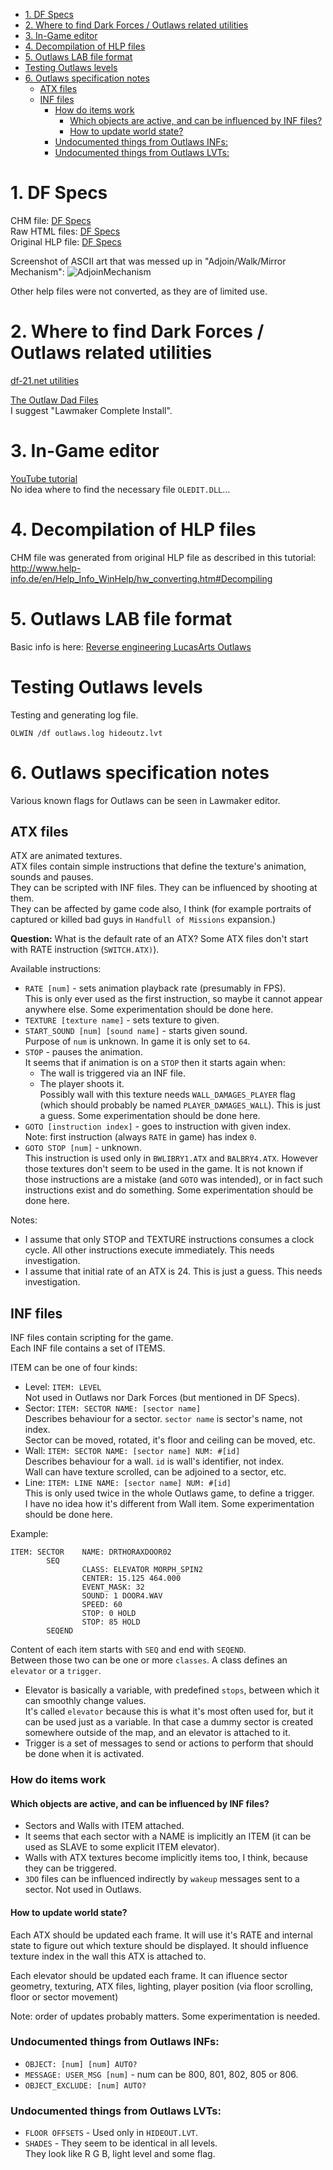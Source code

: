 <!-- TOC -->

- [1. DF Specs](#1-df-specs)
- [2. Where to find Dark Forces / Outlaws related utilities](#2-where-to-find-dark-forces--outlaws-related-utilities)
- [3. In-Game editor](#3-in-game-editor)
- [4. Decompilation of HLP files](#4-decompilation-of-hlp-files)
- [5. Outlaws LAB file format](#5-outlaws-lab-file-format)
- [Testing Outlaws levels](#testing-outlaws-levels)
- [6. Outlaws specification notes](#6-outlaws-specification-notes)
  - [ATX files](#atx-files)
  - [INF files](#inf-files)
    - [How do items work](#how-do-items-work)
      - [Which objects are active, and can be influenced by INF files?](#which-objects-are-active-and-can-be-influenced-by-inf-files)
      - [How to update world state?](#how-to-update-world-state)
    - [Undocumented things from Outlaws INFs:](#undocumented-things-from-outlaws-infs)
    - [Undocumented things from Outlaws LVTs:](#undocumented-things-from-outlaws-lvts)

<!-- /TOC -->

# 1. DF Specs

CHM file: [DF Specs](./Df_specs_Converted/Df_specs.chm)  
Raw HTML files: [DF Specs](./Df_specs_Converted/html/df_s1qly.htm)  
Original HLP file: [DF Specs](./Df_specs.hlp)

Screenshot of ASCII art that was messed up in "Adjoin/Walk/Mirror Mechanism":
![AdjoinMechanism](./AdjoinMechanism.png)

Other help files were not converted, as they are of limited use.

# 2. Where to find Dark Forces / Outlaws related utilities

[df-21.net utilities](https://df-21.net/downloads/util.php)

[The Outlaw Dad Files](http://www.theoutlawdad.com/Files.html)  
I suggest "Lawmaker Complete Install".

# 3. In-Game editor

[YouTube tutorial](https://www.youtube.com/watch?v=A6HsUk6_mlU)  
No idea where to find the necessary file `OLEDIT.DLL`...

# 4. Decompilation of HLP files

CHM file was generated from original HLP file as described in this tutorial:
http://www.help-info.de/en/Help_Info_WinHelp/hw_converting.htm#Decompiling


# 5. Outlaws LAB file format

Basic info is here:
[Reverse engineering LucasArts Outlaws](http://glampert.com/2015/10-10/reverse-engineering-lucasarts-outlaws/#the-lab-file-format)

# Testing Outlaws levels

Testing and generating log file.
```
OLWIN /df outlaws.log hideoutz.lvt
```

# 6. Outlaws specification notes

Various known flags for Outlaws can be seen in Lawmaker editor.

## ATX files

ATX are animated textures.  
ATX files contain simple instructions that define the texture's animation, sounds and pauses.  
They can be scripted with INF files. They can be influenced by shooting at them.  
They can be affected by game code also, I think (for example portraits of captured or killed bad guys in `Handfull of Missions` expansion.)

**Question:** What is the default rate of an ATX? Some ATX files don't start with RATE instruction (`SWITCH.ATX)`).

Available instructions:
- `RATE [num]` - sets animation playback rate (presumably in FPS).  
  This is only ever used as the first instruction, so maybe it cannot appear anywhere else. Some experimentation should be done here.
- `TEXTURE [texture name]` - sets texture to given.
- `START_SOUND [num] [sound name]` - starts given sound.  
  Purpose of `num` is unknown. In game it is only set to `64`.
- `STOP` - pauses the animation.  
  It seems that if animation is on a `STOP` then it starts again when:
  - The wall is triggered via an INF file.
  - The player shoots it.  
    Possibly wall with this texture needs `WALL_DAMAGES_PLAYER` flag (which should probably be named `PLAYER_DAMAGES_WALL`). This is just a guess. Some experimentation should be done here.
- `GOTO [instruction index]` - goes to instruction with given index.  
  Note: first instruction (always `RATE` in game) has index `0`.
- `GOTO STOP [num]` - unknown.  
  This instruction is used only in `BWLIBRY1.ATX` and `BALBRY4.ATX`. However those textures don't seem to be used in the game. It is not known if those instructions are a mistake (and `GOTO` was intended), or in fact such instructions exist and do something. Some experimentation should be done here.

Notes:
- I assume that only STOP and TEXTURE instructions consumes a clock cycle. All other instructions execute immediately. This needs investigation.
- I assume that initial rate of an ATX is 24. This is just a guess. This needs investigation.

## INF files

INF files contain scripting for the game.  
Each INF file contains a set of ITEMS.

ITEM can be one of four kinds:
- Level: `ITEM: LEVEL`  
  Not used in Outlaws nor Dark Forces (but mentioned in DF Specs).
- Sector: `ITEM: SECTOR NAME: [sector name]`  
  Describes behaviour for a sector. `sector name` is sector's name, not index.  
  Sector can be moved, rotated, it's floor and ceiling can be moved, etc.
- Wall: `ITEM: SECTOR NAME: [sector name] NUM: #[id]`  
  Describes behaviour for a wall. `id` is wall's identifier, not index.  
  Wall can have texture scrolled, can be adjoined to a sector, etc.
- Line: `ITEM: LINE NAME: [sector name] NUM: #[id]`  
  This is only used twice in the whole Outlaws game, to define a trigger.  
  I have no idea how it's different from Wall item. Some experimentation should be done here.

Example:
```
ITEM: SECTOR    NAME: DRTHORAXDOOR02
        SEQ
                CLASS: ELEVATOR MORPH_SPIN2
                CENTER: 15.125 464.000
                EVENT_MASK: 32
                SOUND: 1 DOOR4.WAV
                SPEED: 60
                STOP: 0 HOLD
                STOP: 85 HOLD
        SEQEND
```

Content of each item starts with `SEQ` and end with `SEQEND`.  
Between those two can be one or more `classes`. A class defines an `elevator` or a `trigger`.
- Elevator is basically a variable, with predefined `stops`, between which it can smoothly change values.  
  It's called `elevator` because this is what it's most often used for, but it can be used just as a variable. In that case a dummy sector is created somewhere outside of the map, and an elevator is attached to it.  
- Trigger is a set of messages to send or actions to perform that should be done when it is activated.

### How do items work

#### Which objects are active, and can be influenced by INF files?

- Sectors and Walls with ITEM attached.
- It seems that each sector with a NAME is implicitly an ITEM (it can be used as SLAVE to some explicit ITEM elevator).  
- Walls with ATX textures become implicitly items too, I think, because they can be triggered.
- `3DO` files can be influenced indirectly by `wakeup` messages sent to a sector. Not used in Outlaws.

#### How to update world state?

Each ATX should be updated each frame. It will use it's RATE and internal state to figure out which texture should be displayed. It should influence texture index in the wall this ATX is attached to.

Each elevator should be updated each frame. It can ifluence sector geometry, texturing, ATX files, lighting, player position (via floor scrolling, floor or sector movement)

Note: order of updates probably matters. Some experimentation is needed.

### Undocumented things from Outlaws INFs:
- `OBJECT: [num] [num] AUTO?`
- `MESSAGE: USER_MSG [num]` - num can be 800, 801, 802, 805 or 806.
- `OBJECT_EXCLUDE: [num] AUTO?`

### Undocumented things from Outlaws LVTs:

- `FLOOR OFFSETS` - Used only in `HIDEOUT.LVT`.
- `SHADES` - They seem to be identical in all levels.  
  They look like R G B, light level and some flag.
